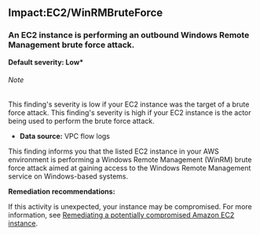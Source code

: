 

Impact:EC2/WinRMBruteForce
--------------------------

### An EC2 instance is performing an outbound Windows Remote Management brute force attack.

**Default severity: Low\***

###### Note

This finding's severity is low if your EC2 instance was the target of a brute force attack. This finding's severity is high if your EC2 instance is the actor being used to perform the brute force attack.


* **Data source:** VPC flow logs

This finding informs you that the listed EC2 instance in your AWS environment is performing a Windows Remote Management (WinRM) brute force attack aimed at gaining access to the Windows Remote Management service on Windows-based systems.

**Remediation recommendations:**

If this activity is unexpected, your instance may be compromised. For more information, see [Remediating a potentially compromised Amazon EC2 instance](https://docs.aws.amazon.com/guardduty/latest/ug/compromised-ec2.html).

